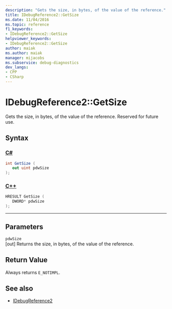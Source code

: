 ```yaml
---
description: "Gets the size, in bytes, of the value of the reference."
title: IDebugReference2::GetSize
ms.date: 11/04/2016
ms.topic: reference
f1_keywords:
- IDebugReference2::GetSize
helpviewer_keywords:
- IDebugReference2::GetSize
author: maiak
ms.author: maiak
manager: mijacobs
ms.subservice: debug-diagnostics
dev_langs:
- CPP
- CSharp
---
```

# IDebugReference2::GetSize

Gets the size, in bytes, of the value of the reference. Reserved for future use.

## Syntax

### [C#](#tab/csharp)
```csharp
int GetSize ( 
   out uint pdwSize
);
```
### [C++](#tab/cpp)
```cpp
HRESULT GetSize ( 
   DWORD* pdwSize
);
```
---

## Parameters
`pdwSize`\
[out] Returns the size, in bytes, of the value of the reference.

## Return Value
 Always returns `E_NOTIMPL`.

## See also
- [IDebugReference2](../../../extensibility/debugger/reference/idebugreference2.md)

